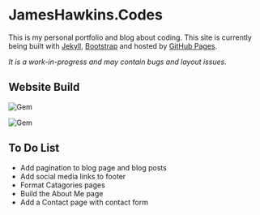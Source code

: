 # JamesHawkins.Codes

This is my personal portfolio and blog about coding. This site is currently being built with [Jekyll](https://jekyllrb.com), [Bootstrap](https://www.getSbootstrap.com) and hosted by [GitHub Pages](https://pages.github.com).

*It is a work-in-progress and may contain bugs and layout issues.*

## Website Build

![Gem](https://img.shields.io/gem/dv/jekyll/4.3.2?logo=jekyll&label=Jekyll&link=https%3A%2F%2Fjekyllrb.com%2F)

![Gem](https://img.shields.io/gem/dv/Ruby/3.2?logo=ruby)

## To Do List

* Add pagination to blog page and blog posts
* Add social media links to footer
* Format Catagories pages
* Build the About Me page
* Add a Contact page with contact form
